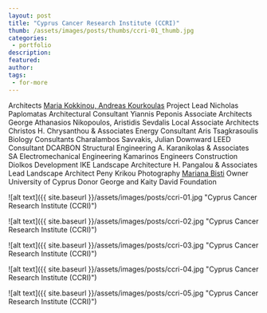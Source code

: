 ```yaml
---
layout: post
title: "Cyprus Cancer Research Institute (CCRI)"
thumb: /assets/images/posts/thumbs/ccri-01_thumb.jpg
categories:
 - portfolio
description:
featured:
author: 
tags:
 - for-more
---
```


<p class="credits">
    <span class="title">Architects</span>
        <span class="contributor"><a href="http://www.kokkinoukourkoulas.com/en/">Maria Kokkinou, Andreas Kourkoulas</a></span>
    <span class="title">Project Lead</span>
        <span class="contributor">Nicholas Paplomatas</span>
    <span class="title">Architectural Consultant</span>
        <span class="contributor">Yiannis Peponis</span>
    <span class="title">Associate Architects</span>
        <span class="contributor">George Athanasios Nikopoulos, Aristidis Sevdalis</span>
    <span class="title">Local Associate Architects</span>
        <span class="contributor">Christos H. Chrysanthou & Associates</span>
    <span class="title">Energy Consultant</span>
        <span class="contributor">Aris Tsagkrasoulis</span>
    <span class="title">Biology Consultants</span>
        <span class="contributor">Charalambos Savvakis, Julian Downward</span>
    <span class="title">LEED Consultant</span>
        <span class="contributor">DCARBON</span>
    <span class="title">Structural Engineering</span>
        <span class="contributor">A. Karanikolas & Associates SA</span>
    <span class="title">Electromechanical Engineering</span>
        <span class="contributor">Kamarinos Engineers</span>
    <span class="title">Construction</span>
        <span class="contributor">Diolkos Development IKE</span>
    <span class="title">Landscape Architecture</span>
        <span class="contributor">H. Pangalou & Associates</span>
    <span class="title">Lead Landscape Architect</span>
        <span class="contributor">Peny Krikou</span>
    <span class="title">Photography</span>
        <span class="contributor"><a href="https://www.marianabisti.com/">Mariana Bisti</a></span>
    <span class="title">Owner</span>
        <span class="contributor">University of Cyprus</span>
    <span class="title">Donor</span>
        <span class="contributor">George and Kaity David Foundation</span>
</p>

![alt text]({{ site.baseurl }}/assets/images/posts/ccri-01.jpg "Cyprus Cancer Research Institute (CCRI)")

![alt text]({{ site.baseurl }}/assets/images/posts/ccri-02.jpg "Cyprus Cancer Research Institute (CCRI)")

![alt text]({{ site.baseurl }}/assets/images/posts/ccri-03.jpg "Cyprus Cancer Research Institute (CCRI)")

![alt text]({{ site.baseurl }}/assets/images/posts/ccri-04.jpg "Cyprus Cancer Research Institute (CCRI)")

![alt text]({{ site.baseurl }}/assets/images/posts/ccri-05.jpg "Cyprus Cancer Research Institute (CCRI)")